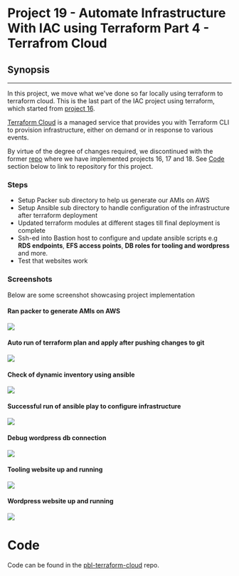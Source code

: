 # Project 19 - Automate Infrastructure With IAC using Terraform Part 4 - Terrafrom Cloud

## Synopsis
-------
In this project, we move what we've done so far locally using terraform to terraform cloud. This is the last part of the IAC project using terraform, which started from [project 16](https://github.com/toritsejuFO/pbl-terraform/tree/project16).

[Terraform Cloud](https://www.terraform.io/cloud) is a managed service that provides you with Terraform CLI to provision infrastructure, either on demand or in response to various events.

By virtue of the degree of changes required, we discontinued with the former [repo](https://github.com/toritsejuFO/pbl-terraform) where we have implemented projects 16, 17 and 18. See [Code](#code) section below to link to repository for this project.


### Steps

* Setup Packer sub directory to help us generate our AMIs on AWS
* Setup Ansible sub directory to handle configuration of the infrastructure after terraform deployment
* Updated terraform modules at different stages till final deployment is complete
* Ssh-ed into Bastion host to configure and update ansible scripts e.g **RDS endpoints**, **EFS access points**, **DB roles for tooling and wordpress** and more.
* Test that websites work


### Screenshots

Below are some screenshot showcasing project implementation

#### Ran packer to generate AMIs on AWS  

![](./packer.png)


#### Auto run of terraform plan and apply after pushing changes to git

![](./terraform-cloud-apply.png)


#### Check of dynamic inventory using ansible

![](./inventory-graph.png)


#### Successful run of ansible play to configure infrastructure

![](./ansible-play.png)


#### Debug wordpress db connection

![](./wordpress-debug.png)


#### Tooling website up and running

![](./tooling-website.png)


#### Wordpress website up and running

![](./wordpress-website.png)

# Code
Code can be found in the [pbl-terraform-cloud](https://github.com/toritsejuFO/pbl-terraform-cloud) repo.
